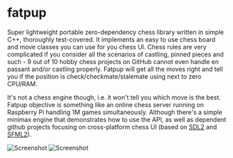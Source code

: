 # fatpup
Super lightweight portable zero-dependency chess library written in simple C++, thoroughly test-covered. It implements an easy to use chess board and move classes you can use for you chess UI. Chess rules are very complicated if you consider all the scenarios of castling, pinned pieces and such - 9 out of 10 hobby chess projects on GitHub cannot even handle en passant and/or castling properly. Fatpup will get all the moves right and tell you if the position is check/checkmate/stalemate using next to zero CPU/RAM.

It's not a chess engine though, i.e. it won't tell you which move is the best. Fatpup objective is something like an online chess server running on Raspberry Pi handling 1M games simultaneously. Although there's a simple minimax engine that demonstrates how to use the API, as well as dependent github projects focusing on cross-platform chess UI (based on [SDL2](https://github.com/witaly-iwanow/fatpup-ui-sdl) and [SFML2](https://github.com/witaly-iwanow/fatpup-ui-sfml)).

![Screenshot](screenshots/chess-game.png)
![Screenshot](screenshots/possible-moves.png)
